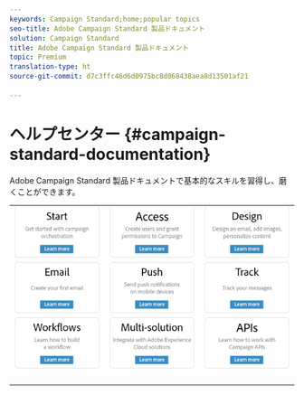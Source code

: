 ```yaml
---
keywords: Campaign Standard;home;popular topics
seo-title: Adobe Campaign Standard 製品ドキュメント
solution: Campaign Standard
title: Adobe Campaign Standard 製品ドキュメント
topic: Premium
translation-type: ht
source-git-commit: d7c3ffc46d6d0975bc8d068438aea8d13501af21

---
```



# ヘルプセンター {#campaign-standard-documentation}

Adobe Campaign Standard 製品ドキュメントで基本的なスキルを習得し、磨くことができます。

|  |  |  |
|:---:|:---:|:---:|
| [![画像](/help/assets/start-400.png)](/help/start/using/campaign-orchestration.md) | [![画像](/help/assets/access-400.png)](/help/administration/using/about-access-management.md) | [![画像](/help/assets/design-400.png)](/help/designing/using/about-email-content-design.md) |
| [![画像](/help/assets/email-400.png)](/help/channels/using/creating-an-email.md) | [![画像](/help/assets/push-400.png)](/help/channels/using/about-push-notifications.md) | [![画像](/help/assets/track-400.png)](/help/sending/using/tracking-messages.md) |
| [![画像](/help/assets/workflows-400.png)](/help/automating/using/building-a-workflow.md) | [![画像](/help/assets/multi-400.png)](/help/integrating/using/about-campaign-integrations.md) | [![画像](/help/assets/api-400.png)](https://docs.campaign.adobe.com/doc/standard/en/api/ACS_API.html) |
| [![画像](/help/assets/empty123456791.png)](https://docs.adobe.com/content/help/en/campaign-standard/using/campaign-standard-home.html) | [![画像](/help/assets/empty123456791.png)](https://docs.adobe.com/content/help/en/campaign-standard/using/campaign-standard-home.html) | [![画像](/help/assets/empty123456791.png)](https://docs.adobe.com/content/help/en/campaign-standard/using/campaign-standard-home.html) |
